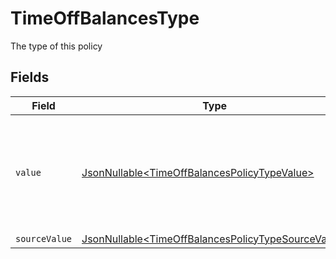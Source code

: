 # TimeOffBalancesType

The type of this policy


## Fields

| Field                                                                                                                                      | Type                                                                                                                                       | Required                                                                                                                                   | Description                                                                                                                                | Example                                                                                                                                    |
| ------------------------------------------------------------------------------------------------------------------------------------------ | ------------------------------------------------------------------------------------------------------------------------------------------ | ------------------------------------------------------------------------------------------------------------------------------------------ | ------------------------------------------------------------------------------------------------------------------------------------------ | ------------------------------------------------------------------------------------------------------------------------------------------ |
| `value`                                                                                                                                    | [JsonNullable\<TimeOffBalancesPolicyTypeValue>](../../models/components/TimeOffBalancesPolicyTypeValue.md)                                 | :heavy_minus_sign:                                                                                                                         | The unified value for the type of the time off policy. If the provider does not specify this unit, the value will be set to unmapped_value | holiday                                                                                                                                    |
| `sourceValue`                                                                                                                              | [JsonNullable\<TimeOffBalancesPolicyTypeSourceValue>](../../models/components/TimeOffBalancesPolicyTypeSourceValue.md)                     | :heavy_minus_sign:                                                                                                                         | N/A                                                                                                                                        |                                                                                                                                            |